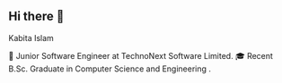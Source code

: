 ## Hi there 👋

 Kabita Islam

🚀 Junior Software Engineer at TechnoNext Software Limited.
🎓 Recent B.Sc. Graduate in Computer Science and Engineering .



